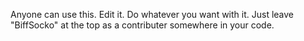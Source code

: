 Anyone can use this.  Edit it. Do whatever you want with it.  Just leave "BiffSocko" at the top as a 
contributer somewhere in your code.
